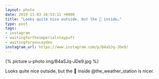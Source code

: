 ```yaml
---
layout: photo
date: 2019-11-03 16:53:11 +0000
title: "Looks quite nice outside, but the 🍺 inside…"
type: post
tags:
- instagram
- waitingfortheimperialstaypuft
- waitingforyoucayden
instagram_url: https://www.instagram.com/p/B4aSJq-JDe9/
---
```


{% picture u-photo img/B4aSJq-JDe9.jpg %}

Looks quite nice outside, but the 🍺 inside @the_weather_station is nicer.

